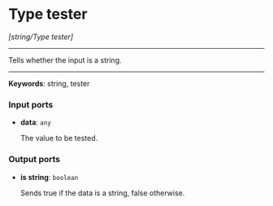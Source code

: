 # Type tester

_[string/Type tester]_

---

Tells whether the input is a string.<br>

---

__Keywords__: string, tester

### Input ports

* __data__: ` any `


    The value to be tested.<br>

### Output ports

* __is string__: ` boolean `


    Sends true if the data is a string, false otherwise.<br>

